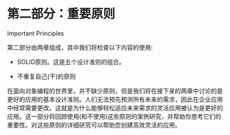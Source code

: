 # 第二部分：重要原则

Important Principles

第二部分由两章组成，其中我们将检查以下内容的使用:

*   SOLID原则。这是五个设计准则的组合。

*   不重复自己(干)的原则

在面向对象编程的世界里，并不缺少原则，但是我们将在接下来的两章中讨论的是更好的应用的基本设计准则。人们无法预先预测所有未来的需求，因此在企业应用中经常需要更改。这就是为什么能够轻松适应未来需求的灵活应用被认为是更好的应用。这一部分将回顾使用(和不使用)这些原则的案例研究，并帮助你思考它们的重要性。对这些原则的详细研究可以帮助您创建高效灵活的应用。